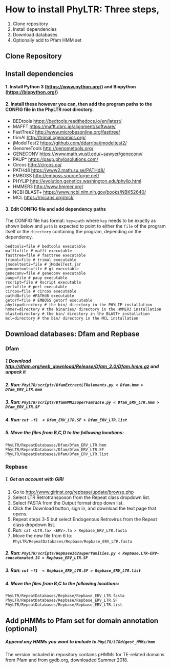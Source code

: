 # How to install PhyLTR: Three steps,

1. Clone repository
2. Install dependencies
3. Download databases
4. Optionally add to Pfam HMM set

## Clone Repository

## Install dependencies

#### 1. Install Python 3 (https://www.python.org/) and Biopython (https://biopython.org/)

#### 2. Install these however you can, then add the program paths to the CONFIG file in the PhyLTR root directory.

* BEDtools	https://bedtools.readthedocs.io/en/latest/
* MAFFT		https://mafft.cbrc.jp/alignment/software/
* FastTree2	http://www.microbesonline.org/fasttree/
* trimAl		http://trimal.cgenomics.org/
* jModelTest2	https://github.com/ddarriba/jmodeltest2/
* GenomeTools	http://genometools.org/
* GENECONV	https://www.math.wustl.edu/~sawyer/geneconv/
* PAUP*		https://paup.phylosolutions.com/
* Circos		http://circos.ca/
* PATHd8		https://www2.math.su.se/PATHd8/
* EMBOSS		http://emboss.sourceforge.net/
* PHYLIP		http://evolution.genetics.washington.edu/phylip.html
* HMMER3		http://www.hmmer.org/
* NCBI BLAST+	https://www.ncbi.nlm.nih.gov/books/NBK52640/
* MCL		https://micans.org/mcl/

#### 3. Edit CONFIG file and add dependency paths

The CONFIG file has format: `key=path` where `key` needs to be exactly as shown below and `path` is expected to point to either the `file` of the program itself or the `directory` containing the program, depending on the dependency.

```
bedtools=file # bedtools executable
mafft=file # mafft executable
fasttree=file # fasttree executable
trimal=file # trimal executable
jmodeltest2=file # jModelTest.jar
genometools=file # gt executable
geneconv=file # geneconv executable
paup=file # paup executable
rscript=file # Rscript executable
perl=file # perl executable
circos=file # circos executable
pathd8=file #PATHd8 executable
getorf=file # EMBOSS getorf executable
phylip=directory # the bin/ directory in the PHYLIP installation
hmmer=directory # the binaries/ directory in the HMMER3 installation
blast=directory # the bin/ directory in the BLAST+ installation
mcl=directory # the bin/ directory in the MCL installation
```

## Download databases: Dfam and Repbase

### Dfam

##### 1.Download http://dfam.org/web_download/Release/Dfam_2.0/Dfam.hmm.gz and unpack it

##### 2. Run: `PhyLTR/scripts/DfamExtractLTRelements.py < Dfam.hmm > Dfam_ERV_LTR.hmm`

##### 3. Run: `PhyLTR/scripts/DfamHMM2SuperFamTable.py < Dfam_ERV_LTR.hmm > Dfam_ERV_LTR.SF`

##### 4. Run: `cut -f1  < Dfam_ERV_LTR.SF > Dfam_ERV_LTR.list`

##### 5. Move the files from B,C,D to the following locations:
```
PhyLTR/RepeatDatabases/Dfam/Dfam_ERV_LTR.hmm
PhyLTR/RepeatDatabases/Dfam/Dfam_ERV_LTR.SF
PhyLTR/RepeatDatabases/Dfam/Dfam_ERV_LTR.list
```

### Repbase

##### 1. Get an account with GIRI
1. Go to http://www.girinst.org/repbase/update/browse.php
2. Select LTR Retrotransposon from the Repeat class dropdown list.
3. Select FASTA from the Output format drop down list.
4. Click the Download button, sign in, and download the text page that opens.
5. Repeat steps 3-5 but select Endogenous Retrovirus from the Repeat class dropdown list.
6. Run: `cat <LTR.fa> <ERV>.fa > Repbase_ERV_LTR.fasta`
7. Move the new file from 6 to: `PhyLTR/RepeatDatabases/Repbase/Repbase_ERV_LTR.fasta`

##### 2. Run: `PhyLTR/scripts/RepbaseIG2superfamilies.py < Repbase.LTR-ERV-concatenated.IG > Repbase_ERV_LTR.SF`

##### 3. Run: `cut -f1  < Repbase_ERV_LTR.SF > Repbase_ERV_LTR.list`

##### 4. Move the files from B,C to the following locations:
```
PhyLTR/RepeatDatabases/Repbase/Repbase_ERV_LTR.fasta
PhyLTR/RepeatDatabases/Repbase/Repbase_ERV_LTR.SF
PhyLTR/RepeatDatabases/Repbase/Repbase_ERV_LTR.list
```

## Add pHMMs to Pfam set for domain annotation (optional)
##### Append any HMMs you want to include to `PhyLTR/LTRdigest_HMMs/hmm`
The version included in repository contains pHMMs for TE-related domains from Pfam and from gydb.org, downloaded Summer 2018.

